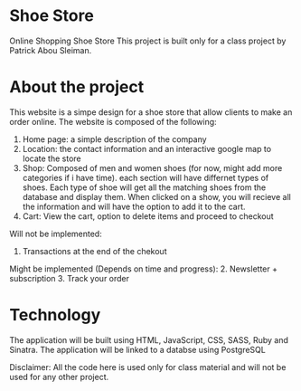 # Shoe Store

Online Shopping Shoe Store
This project is built only for a class project by Patrick Abou Sleiman. 

# About the project

This website is a simpe design for a shoe store that allow clients to make an order online. 
The website is composed of the following: 
1. Home page: a simple description of the company 
2. Location: the contact information and an interactive google map to locate the store 
3. Shop: Composed of men and women shoes (for now, might add more categories if i have time). each section will have differnet types of shoes. Each type of shoe will get all the matching shoes from the database and display them. When clicked on a show, you will recieve all the information and will have the option to add it to the cart. 
4. Cart: View the cart, option to delete items and proceed to checkout

Will not be implemented: 
1. Transactions at the end of the chekout

Might be implemented (Depends on time and progress): 
2. Newsletter + subscription 
3. Track your order

# Technology

The application will be built using HTML, JavaScript, CSS, SASS, Ruby and Sinatra.
The application will be linked to a databse using PostgreSQL

Disclaimer: All the code here is used only for class material and will not be used for any other project.
